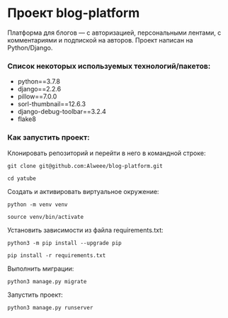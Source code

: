 # Проект blog-platform
Платформа для блогов — с авторизацией, персональными лентами, с комментариями и подпиской на авторов.
Проект написан на Python/Django.

### Список некоторых используемых технологий/пакетов:

* python==3.7.8
* django==2.2.6
* pillow==7.0.0
* sorl-thumbnail==12.6.3
* django-debug-toolbar==3.2.4
* flake8

### Как запустить проект:

Клонировать репозиторий и перейти в него в командной строке:

```
git clone git@github.com:Alweee/blog-platform.git
```

```
cd yatube
```

Cоздать и активировать виртуальное окружение:

```
python -m venv venv
```

```
source venv/bin/activate
```

Установить зависимости из файла requirements.txt:

```
python3 -m pip install --upgrade pip
```

```
pip install -r requirements.txt
```

Выполнить миграции:

```
python3 manage.py migrate
```

Запустить проект:

```
python3 manage.py runserver
```
